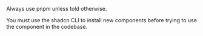 Always use pnpm unless told otherwise.

You must use the shadcn CLI to install new components before trying to use the component in the codebase.